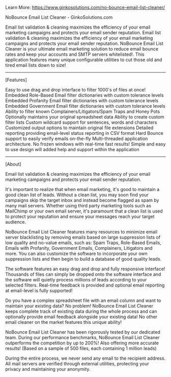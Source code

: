 Learn More: https://www.ginkosolutions.com/no-bounce-email-list-cleaner/

NoBounce Email List Cleaner - GinkoSolutions.com

Email list validation & cleaning maximizes the efficiency of your email marketing campaigns and protects your email sender reputation.
Email list validation & cleaning maximizes the efficiency of your email marketing campaigns and protects your email sender reputation. NoBounce Email List Cleaner is your ultimate email marketing solution to reduce email bounce rates and keep your accounts and SMTP servers whitelisted!. This application features many unique configurable utilities to cut those old and tired email lists down to size!

------------------------------------------------------------------------------------------------------

[Features]

Easy to use drag and drop interface to filter 1000's of files at once!
Embedded Role-Based Email filter dictionaries with custom tolerance levels
Embedded Profanity Email filter dictionaries with custom tolerance levels
Embedded Government Email filter dictionaries with custom tolerance levels
Ability to filter known Complainers/Litigators/Spam Traps and Honey Pots
Optionally maintains your original spreadsheet data
Ability to create custom filter lists
Custom wildcard support for sentences, words and characters
Customized output options to maintain original file extensions
Detailed reporting providing email-level status reporting in CSV format
Hard Bounce support to easily verify emails on-the-fly
Multi-threaded application architecture. No frozen windows with real-time fast results!
Simple and easy to use design will added help and support within the application

------------------------------------------------------------------------------------------------------

[About]

Email list validation & cleaning maximizes the efficiency of your email marketing campaigns and protects your email sender reputation.

It's important to realize that when email marketing, it's good to maintain a good clean list of leads. Without a clean list, you may soon find your campaigns skip the target inbox and instead become flagged as spam by many mail servers. Whether using third party marketing tools such as MailChimp or your own email server, it's paramount that a clean list is used to protect your reputation and ensure your messages reach your target audience.

NoBounce Email List Cleaner features many resources to minimize email server blacklisting by removing emails based on large suppression lists of low quality and no-value emails, such as: Spam Traps, Role-Based Emails, Emails with Profanity, Government Emails, Complainers, Litigators and more. You can also customize the software to incorporate your own suppression lists and then begin to build a database of good quality leads.

The software features an easy drag and drop and fully responsive interface! Thousands of files can simply be dropped onto the software interface and the software will quietly process millions of leads according to your selected filters. Real-time feedback is provided and optional email reporting at email-level is fully supported!

Do you have a complex spreadsheet file with an email column and want to maintain your existing data? No problem! NoBounce Email List Cleaner keeps complete track of existing data during the whole process and can optionally provide email feedback alongside your existing data! No other email cleaner on the market features this unique ability!

NoBounce Email List Cleaner has been rigorously tested by our dedicated team. During our performance benchmarks, NoBounce Email List Cleaner outperforms the competition by up to 200%! Also offering more accurate results! (Based on a sample of 500 files, each containing 1 million leads)

During the entire process, we never send any email to the recipient address. All mail servers are verified through external utilities, protecting your privacy and maintaining your anonymity.
